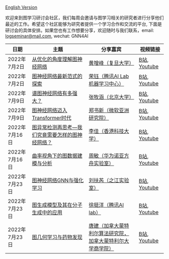 [English Version](https://github.com/logseminar/Schedule/blob/main/README.md)

欢迎来到图学习研讨会社区，我们每周会邀请与图学习相关的研究者进行分享他们最近的工作。希望这个社区能够为研究者提供一个学习合作和交流的平台, 下面是研讨会的具体安排。如果您也有工作想要分享，欢迎随时与我们联系，email: logseminar@mail.com, wechat: GNN4AI


| 日期          |   主题   | 分享嘉宾  | 视频链接           |
| --------     | -------- | -------- | --------         |
| 2022年7月2日  | [从优化的角度理解图神经网络](https://mp.weixin.qq.com/s/-xKiXaCp_DwuF9QcrCNXuQ)     | [黄增峰（复旦大学）](https://zengfenghuang.github.io/)     | [B站](https://www.bilibili.com/video/BV1xY4y1E7uN?share_source=copy_web&vd_source=b018fe2cabf13e7002416b2522c321e), [Youtube](https://youtu.be/Q7dYNqdPz-w) |
| 2022年7月2日  | [图神经网络最新范式的探索](https://mp.weixin.qq.com/s/hikAMEJ_x8A09qrWNPt5DQ)     | [荣钰（腾讯AI Lab机器学习中心）](https://scholar.google.com/citations?hl=zh-CN&user=itezhEMAAAAJ)     | [B站](https://www.bilibili.com/video/BV1CW4y1z7sk?spm_id_from=333.999.0.0&vd_source=8f32aab17421333b494b31ddd9a09011), [Youtube](https://youtu.be/Q7dYNqdPz-w) |
| 2022年7月9日  | [谱图神经网络有多强大？](https://mp.weixin.qq.com/s/hQMfBEGE97iX_uT_Ajeh7w)     | [张牧涵（北京大学）](https://muhanzhang.github.io/)     | [B站](https://www.bilibili.com/video/BV1eU4y1D7Gv?share_source=copy_web), [Youtube](https://www.youtube.com/channel/UCisW6IeDGiDDoJzWj3cP1fg/videos) |
| 2022年7月9日  |[图神经网络迈入Transformer时代](https://mp.weixin.qq.com/s/ATHLYcUEZJWyvvMta0tkyw)     | [郑书新（微软亚洲研究院）](https://www.microsoft.com/en-us/research/people/shuz/)     | [B站](https://www.bilibili.com/video/BV1sB4y1H7pH?share_source=copy_web), [Youtube](https://www.youtube.com/channel/UCisW6IeDGiDDoJzWj3cP1fg/videos) |
| 2022年7月16日  |[图异常检测再思考—我们究竟需要怎样的图神经网络？](https://mp.weixin.qq.com/s/zIsD3_70WhtDrS-XdReYKQ)     | [李佳（香港科技大学）](https://facultyprofiles.hkust-gz.edu.cn/faculty-personal-page?id=286)     | [B站](https://www.bilibili.com/video/BV1BG411p7og?spm_id_from=333.999.0.0), [Youtube](https://youtu.be/T6F48XYl8Ao) |
| 2022年7月16日  |[曲率视角下的图数据建模与分析](https://mp.weixin.qq.com/s/VRSfZKe1Hv0hCub075UvfA)     | [周敏（华为诺亚方舟实验室）](https://scholar.google.com.sg/citations?user=P8WYyYIAAAAJ&hl=zh-CN)     | [B站](https://space.bilibili.com/379472457), [Youtube](https://youtu.be/OsWY7UNLcVU) |
| 2022年7月23日  |[图神经网络GNN与强化学习](https://mp.weixin.qq.com/s/q8oW00Hz2hi0gBs2pyiBtA)     | [ 刘扶芮（之江实验室）](https://xs2.dailyheadlines.cc/citations?user=DJY8NXMAAAAJ&hl=zh-CN&oi=sra)     | [B站](https://space.bilibili.com/379472457), [Youtube](https://www.youtube.com/channel/UCisW6IeDGiDDoJzWj3cP1fg) |
| 2022年7月23日  |[图生成模型及其在分子生成中的应用](https://mp.weixin.qq.com/s/MguYGWm_F7uiQ6Bf__V96w)     | [徐挺洋（腾讯AI lab）](https://scholar.google.com/citations?user=6gIs5YMAAAAJ&hl=zh-CN&oi=sra)     | [B站](https://space.bilibili.com/379472457), [Youtube](https://www.youtube.com/watch?v=AhFkyxVJxP4) |
| 2022年7月23日  |[图几何学习与药物发现](https://mp.weixin.qq.com/s/FUvsCp5-UWJVA_xJjk7jdg)     | [唐建（加拿大蒙特利尔算法研究院，加拿大蒙特利尔大学商学院）](https://www.jian-tang.com/)     | [B站](https://www.bilibili.com/video/BV18T411E71z?share_source=copy_web&vd_source=b018fe2cabf13e7002416b2522c321e9), [Youtube](https://www.youtube.com/watch?v=AhFkyxVJxP4) |
